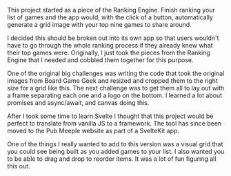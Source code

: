 This project started as a piece of the Ranking Engine. Finish ranking your list of games and the app would, with the click of a button, automatically generate a grid image with your top nine games to share around.

I decided this should be broken out into its own app so that users wouldn't have to go through the whole ranking process if they already knew what their top games were. Originally, I just took the pieces from the Ranking Engine that I needed and cobbled them together for this purpose.

One of the original big challenges was writing the code that took the original images from Board Game Geek and resized and cropped them to the right size for a grid like this. The next challenge was to get them all to lay out with a frame separating each one and a logo on the bottom. I learned a lot about promises and async/await, and canvas doing this.

After I took some time to learn Svelte I thought that this project would be perfect to translate from vanilla JS to a framework. The tool has since been moved to the Pub Meeple website as part of a SvelteKit app.

One of the things I really wanted to add to this version was a visual grid that you could see being built as you added games to your list. I also wanted you to be able to drag and drop to reorder items. It was a lot of fun figuring all this out.
